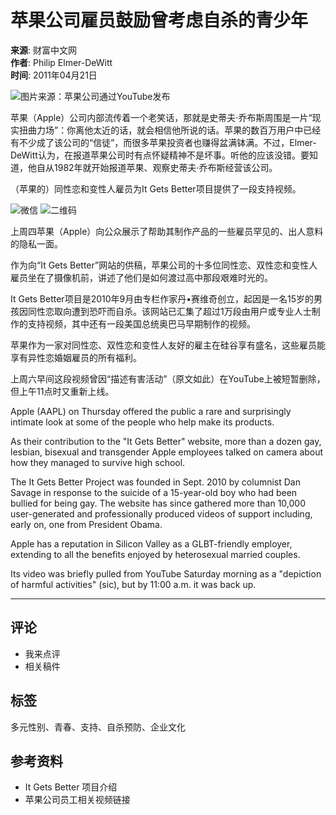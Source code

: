 # 苹果公司雇员鼓励曾考虑自杀的青少年

**来源**: 财富中文网  
**作者**: Philip Elmer-DeWitt  
**时间**: 2011年04月21日  

![图片来源：苹果公司通过YouTube发布](http://fortunechina.oss.aliyuncs.com/images/attachement/jpg/site1/20130510/0016413e50a012f6dcdc16.jpg)

苹果（Apple）公司内部流传着一个老笑话，那就是史蒂夫·乔布斯周围是一片“现实扭曲力场”：你离他太近的话，就会相信他所说的话。苹果的数百万用户中已经有不少成了该公司的“信徒”，而很多苹果投资者也赚得盆满钵满。不过，Elmer-DeWitt认为，在报道苹果公司时有点怀疑精神不是坏事。听他的应该没错。要知道，他自从1982年就开始报道苹果、观察史蒂夫·乔布斯经营该公司。

（苹果的）同性恋和变性人雇员为It Gets Better项目提供了一段支持视频。

![微信](https://fortunechina.oss.aliyuncs.com/images/wx_60.png) ![二维码](https://fortunechina.oss.aliyuncs.com/images/wxqrdefault.jpg)

上周四苹果（Apple）向公众展示了帮助其制作产品的一些雇员罕见的、出人意料的隐私一面。

作为向“It Gets Better”网站的供稿，苹果公司的十多位同性恋、双性恋和变性人雇员坐在了摄像机前，讲述了他们是如何渡过高中那段艰难时光的。

It Gets Better项目是2010年9月由专栏作家丹•赛维奇创立，起因是一名15岁的男孩因同性恋取向遭到恐吓而自杀。该网站已汇集了超过1万段由用户或专业人士制作的支持视频，其中还有一段美国总统奥巴马早期制作的视频。

苹果作为一家对同性恋、双性恋和变性人友好的雇主在硅谷享有盛名，这些雇员能享有异性恋婚姻雇员的所有福利。

上周六早间这段视频曾因“描述有害活动”（原文如此）在YouTube上被短暂删除，但上午11点时又重新上线。

Apple (AAPL) on Thursday offered the public a rare and surprisingly intimate look at some of the people who help make its products.

As their contribution to the "It Gets Better" website, more than a dozen gay, lesbian, bisexual and transgender Apple employees talked on camera about how they managed to survive high school.

The It Gets Better Project was founded in Sept. 2010 by columnist Dan Savage in response to the suicide of a 15-year-old boy who had been bullied for being gay. The website has since gathered more than 10,000 user-generated and professionally produced videos of support including, early on, one from President Obama.

Apple has a reputation in Silicon Valley as a GLBT-friendly employer, extending to all the benefits enjoyed by heterosexual married couples.

Its video was briefly pulled from YouTube Saturday morning as a "depiction of harmful activities" (sic), but by 11:00 a.m. it was back up.

---

## 评论

- 我来点评  
- 相关稿件  

## 标签

多元性别、青春、支持、自杀预防、企业文化

## 参考资料

- It Gets Better 项目介绍  
- 苹果公司员工相关视频链接